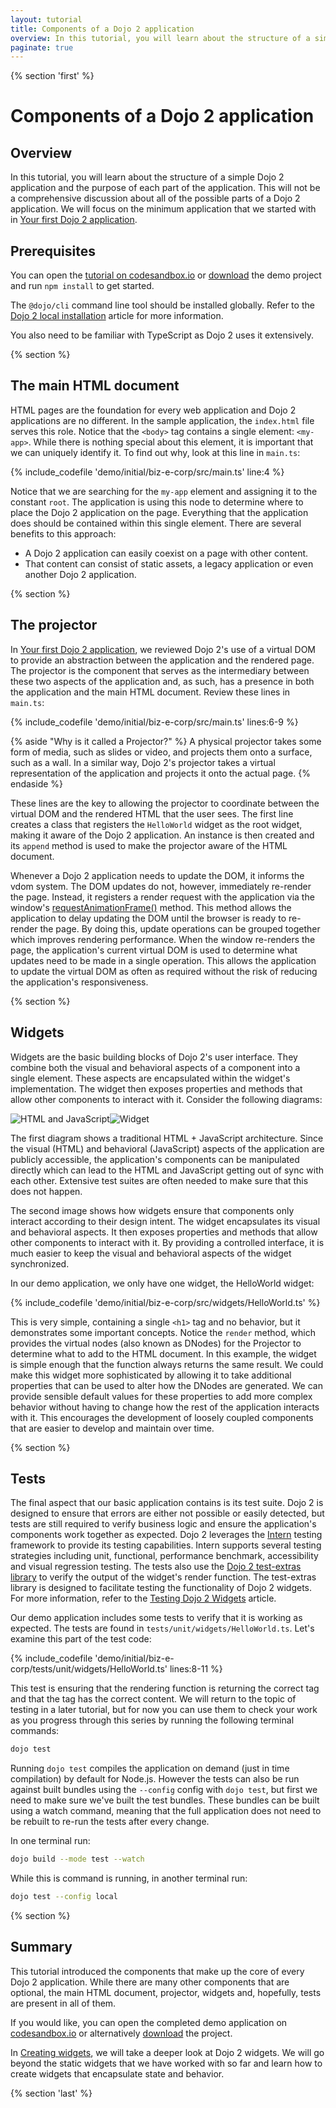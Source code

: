 ```yaml
---
layout: tutorial
title: Components of a Dojo 2 application
overview: In this tutorial, you will learn about the structure of a simple Dojo 2 application and the purpose of each part of the application.
paginate: true
---
```


{% section 'first' %}

# Components of a Dojo 2 application

## Overview

In this tutorial, you will learn about the structure of a simple Dojo 2 application and the purpose of each part of the application. This will not be a comprehensive discussion about all of the possible parts of a Dojo 2 application. We will focus on the minimum application that we started with in [Your first Dojo 2 application](../001_static_content/).

## Prerequisites

You can open the [tutorial on codesandbox.io](https://codesandbox.io/s/github/dojo/dojo.io/tree/master/site/source/tutorials/002_creating_an_application/demo/initial/biz-e-corp) or [download](../assets/002_creating_an_application-initial.zip) the demo project and run `npm install` to get started.

The `@dojo/cli` command line tool should be installed globally. Refer to the [Dojo 2 local installation](../000_local_installation/) article for more information.

You also need to be familiar with TypeScript as Dojo 2 uses it extensively.

{% section %}

## The main HTML document

HTML pages are the foundation for every web application and Dojo 2 applications are no different. In the sample application, the `index.html` file serves this role. Notice that the `<body>` tag contains a single element: `<my-app>`. While there is nothing special about this element, it is important that we can uniquely identify it. To find out why, look at this line in `main.ts`:

{% include_codefile 'demo/initial/biz-e-corp/src/main.ts' line:4 %}

Notice that we are searching for the `my-app` element and assigning it to the constant `root`. The application is using this node to determine where to place the Dojo 2 application on the page. Everything that the application does should be contained within this single element. There are several benefits to this approach:

* A Dojo 2 application can easily coexist on a page with other content.
* That content can consist of static assets, a legacy application or even another Dojo 2 application.

{% section %}

## The projector

In [Your first Dojo 2 application](../001_static_content/), we reviewed Dojo 2's use of a virtual DOM to provide an abstraction between the application and the rendered page. The projector is the component that serves as the intermediary between these two aspects of the application and, as such, has a presence in both the application and the main HTML document. Review these lines in `main.ts`:

{% include_codefile 'demo/initial/biz-e-corp/src/main.ts' lines:6-9 %}

{% aside "Why is it called a Projector?" %}
A physical projector takes some form of media, such as slides or video, and projects them onto a surface, such as a wall. In a similar way, Dojo 2's projector takes a virtual representation of the application and projects it onto the actual page.
{% endaside %}

These lines are the key to allowing the projector to coordinate between the virtual DOM and the rendered HTML that the user sees. The first line creates a class that registers the `HelloWorld` widget as the root widget, making it aware of the Dojo 2 application. An instance is then created and its `append` method is used to make the projector aware of the HTML document.

Whenever a Dojo 2 application needs to update the DOM, it informs the vdom system. The DOM updates do not, however, immediately re-render the page. Instead, it registers a render request with the application via the window's [requestAnimationFrame()](https://developer.mozilla.org/en-US/docs/Web/API/window/requestAnimationFrame) method. This method allows the application to delay updating the DOM until the browser is ready to re-render the page. By doing this, update operations can be grouped together which improves rendering performance. When the window re-renders the page, the application's current virtual DOM is used to determine what updates need to be made in a single operation. This allows the application to update the virtual DOM as often as required without the risk of reducing the application's responsiveness.

{% section %}

## Widgets

Widgets are the basic building blocks of Dojo 2's user interface. They combine both the visual and behavioral aspects of a component into a single element. These aspects are encapsulated within the widget's implementation. The widget then exposes properties and methods that allow other components to interact with it. Consider the following diagrams:

<img src="../resources/html_js.svg" title="HTML and JavaScript" class="half-width"/><img src="../resources/widget.svg" title="Widget" class="half-width"/>

The first diagram shows a traditional HTML + JavaScript architecture. Since the visual (HTML) and behavioral (JavaScript) aspects of the application are publicly accessible, the application's components can be manipulated directly which can lead to the HTML and JavaScript getting out of sync with each other. Extensive test suites are often needed to make sure that this does not happen.

The second image shows how widgets ensure that components only interact according to their design intent. The widget encapsulates its visual and behavioral aspects. It then exposes properties and methods that allow other components to interact with it. By providing a controlled interface, it is much easier to keep the visual and behavioral aspects of the widget synchronized.

In our demo application, we only have one widget, the HelloWorld widget:

{% include_codefile 'demo/initial/biz-e-corp/src/widgets/HelloWorld.ts' %}

This is very simple, containing a single `<h1>` tag and no behavior, but it demonstrates some important concepts. Notice the `render` method, which provides the virtual nodes (also known as DNodes) for the Projector to determine what to add to the HTML document. In this example, the widget is simple enough that the function always returns the same result. We could make this widget more sophisticated by allowing it to take additional properties that can be used to alter how the DNodes are generated. We can provide sensible default values for these properties to add more complex behavior without having to change how the rest of the application interacts with it. This encourages the development of loosely coupled components that are easier to develop and maintain over time.

{% section %}

## Tests

The final aspect that our basic application contains is its test suite. Dojo 2 is designed to ensure that errors are either not possible or easily detected, but tests are still required to verify business logic and ensure the application's components work together as expected. Dojo 2 leverages the [Intern](http://theintern.io) testing framework to provide its testing capabilities. Intern supports several testing strategies including unit, functional, performance benchmark, accessibility and visual regression testing. The tests also use the [Dojo 2 test-extras library](https://github.com/dojo/test-extras) to verify the output of the widget's render function. The test-extras library is designed to facilitate testing the functionality of Dojo 2 widgets. For more information, refer to the [Testing Dojo 2 Widgets](../comingsoon.html) article.

Our demo application includes some tests to verify that it is working as expected. The tests are found in `tests/unit/widgets/HelloWorld.ts`. Let's examine this part of the test code:

{% include_codefile 'demo/initial/biz-e-corp/tests/unit/widgets/HelloWorld.ts' lines:8-11 %}

This test is ensuring that the rendering function is returning the correct tag and that the tag has the correct content. We will return to the topic of testing in a later tutorial, but for now you can use them to check your work as you progress through this series by running the following terminal commands:

```bash
dojo test
```

Running `dojo test` compiles the application on demand (just in time compilation) by default for Node.js. However the tests can also be run against built bundles using the `--config` config with `dojo test`, but first we need to make sure we've built the test bundles. These bundles can be built using a watch command, meaning that the full application does not need to be rebuilt to re-run the tests after every change.

In one terminal run:

```bash
dojo build --mode test --watch
```

While this is command is running, in another terminal run:

```bash
dojo test --config local
```

{% section %}

## Summary
This tutorial introduced the components that make up the core of every Dojo 2 application. While there are many other components that are optional, the main HTML document, projector, widgets and, hopefully, tests are present in all of them.

If you would like, you can open the completed demo application on [codesandbox.io](https://codesandbox.io/s/github/dojo/dojo.io/tree/master/site/source/tutorials/002_creating_an_application/demo/finished/biz-e-corp) or alternatively [download](../assets/002_creating_an_application-finished.zip) the project.

In [Creating widgets](../003_creating_widgets/), we will take a deeper look at Dojo 2 widgets. We will go beyond the static widgets that we have worked with so far and learn how to create widgets that encapsulate state and behavior.

{% section 'last' %}
